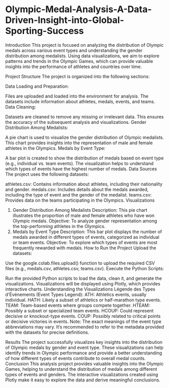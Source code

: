 # Olympic-Medal-Analysis-A-Data-Driven-Insight-into-Global-Sporting-Success
Introduction
This project is focused on analyzing the distribution of Olympic medals across various event types and understanding the gender distribution among medalists. Using data visualizations, we aim to explore patterns and trends in the Olympic Games, which can provide valuable insights into the performance of athletes and countries over time.

Project Structure
The project is organized into the following sections:

Data Loading and Preparation:

Files are uploaded and loaded into the environment for analysis.
The datasets include information about athletes, medals, events, and teams.
Data Cleaning:

Datasets are cleaned to remove any missing or irrelevant data.
This ensures the accuracy of the subsequent analysis and visualizations.
Gender Distribution Among Medalists:

A pie chart is used to visualize the gender distribution of Olympic medalists.
This chart provides insights into the representation of male and female athletes in the Olympics.
Medals by Event Type:

A bar plot is created to show the distribution of medals based on event type (e.g., individual vs. team events).
The visualization helps to understand which types of events have the highest number of medals.
Data Sources
The project uses the following datasets:

athletes.csv: Contains information about athletes, including their nationality and gender.
medals.csv: Includes details about the medals awarded, including the type of event and the gender of the medalist.
teams.csv: Provides data on the teams participating in the Olympics.
Visualizations
1. Gender Distribution Among Medalists
Description: This pie chart illustrates the proportion of male and female athletes who have won Olympic medals.
Objective: To analyze gender representation among the top-performing athletes in the Olympics.
2. Medals by Event Type
Description: This bar plot displays the number of medals awarded in different types of events, categorized as individual or team events.
Objective: To explore which types of events are most frequently rewarded with medals.
How to Run the Project
Upload the datasets:

Use the google.colab.files.upload() function to upload the required CSV files (e.g., medals.csv, athletes.csv, teams.csv).
Execute the Python Scripts:

Run the provided Python scripts to load the data, clean it, and generate the visualizations.
Visualizations will be displayed using Plotly, which provides interactive charts.
Understanding the Visualizations
Légende des Types d'Événements (Event Types Legend):
ATH: Athletics events, usually individual.
HATH: Likely a subset of athletics or half-marathon type events.
TEAM: Team-based events where groups compete together.
HTEAM: Possibly a subset or specialized team events.
HCOUP: Could represent decisive or knockout-type events.
COUP: Possibly related to critical points or decisive victories in events.
Note: The exact meanings of the event type abbreviations may vary. It’s recommended to refer to the metadata provided with the datasets for precise definitions.

Results
The project successfully visualizes key insights into the distribution of Olympic medals by gender and event type.
These visualizations can help identify trends in Olympic performance and provide a better understanding of how different types of events contribute to overall medal counts.
Conclusion
This analysis project provides valuable insights into the Olympic Games, helping to understand the distribution of medals among different types of events and genders. The interactive visualizations created using Plotly make it easy to explore the data and derive meaningful conclusions.
